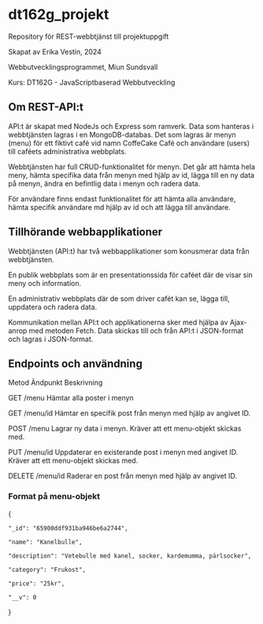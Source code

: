 # dt162g_projekt
Repository för REST-webbtjänst till projektuppgift

Skapat av Erika Vestin, 2024 


Webbutvecklingsprogrammet, Miun Sundsvall 


Kurs: DT162G - JavaScriptbaserad Webbutveckling 

## Om REST-API:t
API:t är skapat med NodeJs och Express som ramverk. Data som hanteras i webbtjänsten lagras i en MongoDB-databas. Det som lagras är menyn (menu) för ett fiktivt café vid namn CoffeCake Café och användare (users) till caféets administrativa webbplats.

Webbtjänsten har full CRUD-funktionalitet för menyn. Det går att hämta hela meny, hämta specifika data från menyn med hjälp av id, lägga till en ny data på menyn, ändra en befintlig data i menyn och radera data. 

För användare finns endast funktionalitet för att hämta alla användare, hämta specifik användare md hjälp av id och att lägga till användare.

## Tillhörande webbapplikationer
Webbtjänsten (API:t) har två webbapplikationer som konusmerar data från webbtjänsten. 

En publik webbplats som är en presentationssida för caféet där de visar sin meny och information.

En administrativ webbplats där de som driver cafét kan se, lägga till, uppdatera och radera data. 

Kommunikation mellan API:t och applikationerna sker med hjälpa av Ajax-anrop med metoden Fetch. Data skickas till och från API:t i JSON-format och lagras i JSON-format.


## Endpoints och användning


Metod           Ändpunkt                  Beskrivning


GET              /menu                    Hämtar alla poster i menyn


GET              /menu/id                 Hämtar en specifik post från menyn med hjälp av angivet ID. 


POST             /menu                    Lagrar ny data i menyn. Kräver att ett menu-objekt skickas med. 


PUT              /menu/id                 Uppdaterar en existerande post i menyn med angivet ID. Kräver att ett menu-objekt skickas med. 


DELETE           /menu/id                 Raderar en post från menyn med hjälp av angivet ID.


### Format på menu-objekt 

{

    "_id": "65900ddf931ba946be6a2744",
    
    "name": "Kanelbulle",
    
    "description": "Vetebulle med kanel, socker, kardemumma, pärlsocker",
    
    "category": "Frukost",
    
    "price": "25kr",
    
    "__v": 0
    
  }
